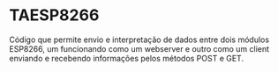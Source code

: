# TAESP8266
Código que permite envio e interpretação de dados entre dois módulos ESP8266, um funcionando como um webserver e outro como um client enviando e recebendo informações pelos métodos POST e GET.
